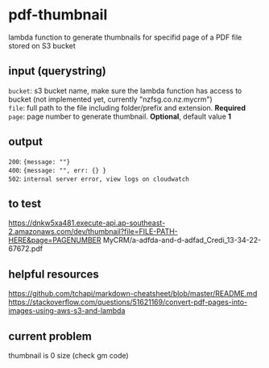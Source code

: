 # pdf-thumbnail #
lambda function to generate thumbnails for specifid page of a PDF file stored on S3 bucket

## input (querystring) ##
`bucket`: s3 bucket name, make sure the lambda function has access to bucket (not implemented yet, currently "nzfsg.co.nz.mycrm")  
`file`: full path to the file including folder/prefix and extension. **Required**  
`page`: page number to generate thumbnail. **Optional**, default value **1**

## output ##
`200`: `{message: ""}`  
`400`: `{message: "", err: {} }`  
`502`: `internal server error, view logs on cloudwatch`

## to test ##
https://dnkw5xa481.execute-api.ap-southeast-2.amazonaws.com/dev/thumbnail?file=FILE-PATH-HERE&page=PAGENUMBER
MyCRM/a-adfda-and-d-adfad_Credi_13-34-22-67672.pdf

## helpful resources ##
https://github.com/tchapi/markdown-cheatsheet/blob/master/README.md
https://stackoverflow.com/questions/51621169/convert-pdf-pages-into-images-using-aws-s3-and-lambda

## current problem ##
thumbnail is 0 size (check gm code)
